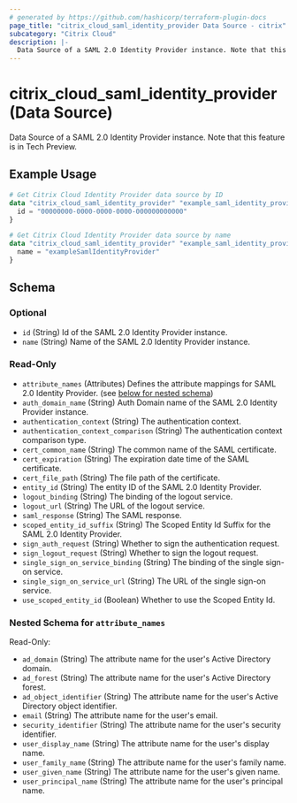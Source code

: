 ```yaml
---
# generated by https://github.com/hashicorp/terraform-plugin-docs
page_title: "citrix_cloud_saml_identity_provider Data Source - citrix"
subcategory: "Citrix Cloud"
description: |-
  Data Source of a SAML 2.0 Identity Provider instance. Note that this feature is in Tech Preview.
---
```


# citrix_cloud_saml_identity_provider (Data Source)

Data Source of a SAML 2.0 Identity Provider instance. Note that this feature is in Tech Preview.

## Example Usage

```terraform
# Get Citrix Cloud Identity Provider data source by ID
data "citrix_cloud_saml_identity_provider" "example_saml_identity_provider" {
  id = "00000000-0000-0000-0000-000000000000"
}

# Get Citrix Cloud Identity Provider data source by name
data "citrix_cloud_saml_identity_provider" "example_saml_identity_provider" {
  name = "exampleSamlIdentityProvider"
}
```

<!-- schema generated by tfplugindocs -->
## Schema

### Optional

- `id` (String) Id of the SAML 2.0 Identity Provider instance.
- `name` (String) Name of the SAML 2.0 Identity Provider instance.

### Read-Only

- `attribute_names` (Attributes) Defines the attribute mappings for SAML 2.0 Identity Provider. (see [below for nested schema](#nestedatt--attribute_names))
- `auth_domain_name` (String) Auth Domain name of the SAML 2.0 Identity Provider instance.
- `authentication_context` (String) The authentication context.
- `authentication_context_comparison` (String) The authentication context comparison type.
- `cert_common_name` (String) The common name of the SAML certificate.
- `cert_expiration` (String) The expiration date time of the SAML certificate.
- `cert_file_path` (String) The file path of the certificate.
- `entity_id` (String) The entity ID of the SAML 2.0 Identity Provider.
- `logout_binding` (String) The binding of the logout service.
- `logout_url` (String) The URL of the logout service.
- `saml_response` (String) The SAML response.
- `scoped_entity_id_suffix` (String) The Scoped Entity Id Suffix for the SAML 2.0 Identity Provider.
- `sign_auth_request` (String) Whether to sign the authentication request.
- `sign_logout_request` (String) Whether to sign the logout request.
- `single_sign_on_service_binding` (String) The binding of the single sign-on service.
- `single_sign_on_service_url` (String) The URL of the single sign-on service.
- `use_scoped_entity_id` (Boolean) Whether to use the Scoped Entity Id.

<a id="nestedatt--attribute_names"></a>
### Nested Schema for `attribute_names`

Read-Only:

- `ad_domain` (String) The attribute name for the user's Active Directory domain.
- `ad_forest` (String) The attribute name for the user's Active Directory forest.
- `ad_object_identifier` (String) The attribute name for the user's Active Directory object identifier.
- `email` (String) The attribute name for the user's email.
- `security_identifier` (String) The attribute name for the user's security identifier.
- `user_display_name` (String) The attribute name for the user's display name.
- `user_family_name` (String) The attribute name for the user's family name.
- `user_given_name` (String) The attribute name for the user's given name.
- `user_principal_name` (String) The attribute name for the user's principal name.